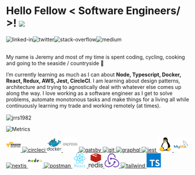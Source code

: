 <h1> Hello Fellow < Software Engineers/ >! <img src = "https://raw.githubusercontent.com/MartinHeinz/MartinHeinz/master/wave.gif" width = 50px> </h1>
<p align='center'>

 [<img align="left" alt="linked-in" src="https://img.shields.io/badge/linkedin-%230077B5.svg?&style=for-the-badge&logo=linkedin&logoColor=white" />](https://www.linkedin.com/jeremy-smith-2b3a9b15)

 [<img align="left" alt="twitter" src="https://img.shields.io/badge/twitter-%231DA1F2.svg?&style=for-the-badge&logo=twitter&logoColor=white" />](https://twitter.com/Jeremystwita)

 [<img align="left" alt="stack-overflow" src="https://img.shields.io/badge/stack%20overflow-FE7A16?logo=stack-overflow&logoColor=white&style=for-the-badge" />](https://stackoverflow.com/users/11561000/jeremy)

 [<img align="left" alt="medium" src="https://img.shields.io/badge/medium-%2312100E.svg?&style=for-the-badge&logo=medium&logoColor=white" />](https://jeremyrrsmith.medium.com/)

</p>
<br />
 <br />
<p>
My name is Jeremy and most of my time is spent coding, cycling, cooking and going to the seaside / countryside 🌱 

I’m currently learning as much as I can about **Node, Typescript, Docker, React, Redux, AWS, Jest, CircleCI**. I am learning about design patterns, architecture and trying to agnostically deal with whatever else comes up along the way. I love working as a software engineer as I get to solve problems, automate monotonous tasks and make things for a living all while continuously learning my trade and working remotely (at times).
</p>

<p>
 <img
  align="center"
  src="https://github-readme-streak-stats.herokuapp.com/?user=jrrs1982&"
  alt="jrrs1982"
 />
</p>

![Metrics](https://metrics.lecoq.io/jrrs1982?template=terminal&base.header=0&base.activity=0&base.repositories=0&base.metadata=0&languages=1&languages.limit=8&languages.colors=github&languages.threshold=0%25&config.timezone=America%2FToronto)

<p align="left">
 <a href="https://aws.amazon.com" target="_blank">
  <img
   src="https://raw.githubusercontent.com/devicons/devicon/master/icons/amazonwebservices/amazonwebservices-original-wordmark.svg"
   alt="aws"
   width="40"
   height="40"
  />
 </a>
 <a href="https://circleci.com" target="_blank">
  <img
   src="https://www.vectorlogo.zone/logos/circleci/circleci-icon.svg"
   alt="circleci"
   width="40"
   height="40"
  />
 </a>
 <a href="https://www.docker.com/" target="_blank">
  <img
   src="https://raw.githubusercontent.com/devicons/devicon/master/icons/docker/docker-original-wordmark.svg"
   alt="docker"
   width="40"
   height="40"
  />
 </a>
 <a href="https://expressjs.com" target="_blank">
  <img
   src="https://raw.githubusercontent.com/devicons/devicon/master/icons/express/express-original-wordmark.svg"
   alt="express"
   width="40"
   height="40"
  />
 </a>
 <a href="https://www.gatsbyjs.com/" target="_blank">
  <img
   src="https://www.vectorlogo.zone/logos/gatsbyjs/gatsbyjs-icon.svg"
   alt="gatsby"
   width="40"
   height="40"
  />
 </a>
 <a href="https://git-scm.com/" target="_blank">
  <img
   src="https://www.vectorlogo.zone/logos/git-scm/git-scm-icon.svg"
   alt="git"
   width="40"
   height="40"
  />
 </a>
 <a href="https://graphql.org" target="_blank">
  <img
   src="https://www.vectorlogo.zone/logos/graphql/graphql-icon.svg"
   alt="graphql"
   width="40"
   height="40"
  />
 </a>
 <a href="https://jestjs.io" target="_blank">
  <img
   src="https://www.vectorlogo.zone/logos/jestjsio/jestjsio-icon.svg"
   alt="jest"
   width="40"
   height="40"
  />
 </a>
 <a href="https://www.linux.org/" target="_blank">
  <img
   src="https://raw.githubusercontent.com/devicons/devicon/master/icons/linux/linux-original.svg"
   alt="linux"
   width="40"
   height="40"
  />
 </a>
 <a href="https://www.mysql.com/" target="_blank">
  <img
   src="https://raw.githubusercontent.com/devicons/devicon/master/icons/mysql/mysql-original-wordmark.svg"
   alt="mysql"
   width="40"
   height="40"
  />
 </a>
 <a href="https://nextjs.org/" target="_blank">
  <img
   src="https://cdn.worldvectorlogo.com/logos/nextjs-3.svg"
   alt="nextjs"
   width="40"
   height="40"
  />
 </a>
 <a href="https://nodejs.org" target="_blank">
  <img
   src="https://raw.githubusercontent.com/devicons/devicon/master/icons/nodejs/nodejs-original-wordmark.svg"
   alt="nodejs"
   width="40"
   height="40"
  />
 </a>
 <a href="https://postman.com" target="_blank">
  <img
   src="https://www.vectorlogo.zone/logos/getpostman/getpostman-icon.svg"
   alt="postman"
   width="40"
   height="40"
  />
 </a>
 <a href="https://reactjs.org/" target="_blank">
  <img
   src="https://raw.githubusercontent.com/devicons/devicon/master/icons/react/react-original-wordmark.svg"
   alt="react"
   width="40"
   height="40"
  />
 </a>
 <a href="https://redis.io" target="_blank">
  <img
   src="https://raw.githubusercontent.com/devicons/devicon/master/icons/redis/redis-original-wordmark.svg"
   alt="redis"
   width="40"
   height="40"
  />
 </a>
 <a href="https://redux.js.org" target="_blank">
  <img
   src="https://raw.githubusercontent.com/devicons/devicon/master/icons/redux/redux-original.svg"
   alt="redux"
   width="40"
   height="40"
  />
 </a>
 <a href="https://tailwindcss.com/" target="_blank">
  <img
   src="https://www.vectorlogo.zone/logos/tailwindcss/tailwindcss-icon.svg"
   alt="tailwind"
   width="40"
   height="40"
  />
 </a>
 <a href="https://www.typescriptlang.org/" target="_blank">
  <img
   src="https://raw.githubusercontent.com/devicons/devicon/master/icons/typescript/typescript-plain.svg"
   alt="typescript"
   width="40"
   height="40"
  />
 </a>
</p>
